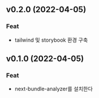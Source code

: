 ## v0.2.0 (2022-04-05)

### Feat

- tailwind 및 storybook 환경 구축

## v0.1.0 (2022-04-05)

### Feat

- next-bundle-analyzer를 설치한다
